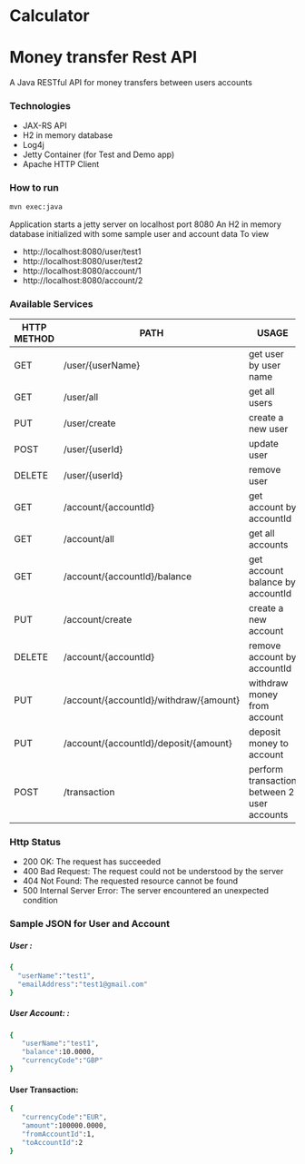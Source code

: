 # Calculator
# Money transfer Rest API

A Java RESTful API for money transfers between users accounts

### Technologies
- JAX-RS API
- H2 in memory database
- Log4j
- Jetty Container (for Test and Demo app)
- Apache HTTP Client


### How to run
```sh
mvn exec:java
```

Application starts a jetty server on localhost port 8080 An H2 in memory database initialized with some sample user and account data To view

- http://localhost:8080/user/test1
- http://localhost:8080/user/test2
- http://localhost:8080/account/1
- http://localhost:8080/account/2

### Available Services

| HTTP METHOD | PATH | USAGE |
| -----------| ------ | ------ |
| GET | /user/{userName} | get user by user name | 
| GET | /user/all | get all users | 
| PUT | /user/create | create a new user | 
| POST | /user/{userId} | update user | 
| DELETE | /user/{userId} | remove user | 
| GET | /account/{accountId} | get account by accountId | 
| GET | /account/all | get all accounts | 
| GET | /account/{accountId}/balance | get account balance by accountId | 
| PUT | /account/create | create a new account
| DELETE | /account/{accountId} | remove account by accountId | 
| PUT | /account/{accountId}/withdraw/{amount} | withdraw money from account | 
| PUT | /account/{accountId}/deposit/{amount} | deposit money to account | 
| POST | /transaction | perform transaction between 2 user accounts | 

### Http Status
- 200 OK: The request has succeeded
- 400 Bad Request: The request could not be understood by the server 
- 404 Not Found: The requested resource cannot be found
- 500 Internal Server Error: The server encountered an unexpected condition 

### Sample JSON for User and Account
##### User : 
```sh
{  
  "userName":"test1",
  "emailAddress":"test1@gmail.com"
} 
```
##### User Account: : 

```sh
{  
   "userName":"test1",
   "balance":10.0000,
   "currencyCode":"GBP"
} 
```

#### User Transaction:
```sh
{  
   "currencyCode":"EUR",
   "amount":100000.0000,
   "fromAccountId":1,
   "toAccountId":2
}
```
